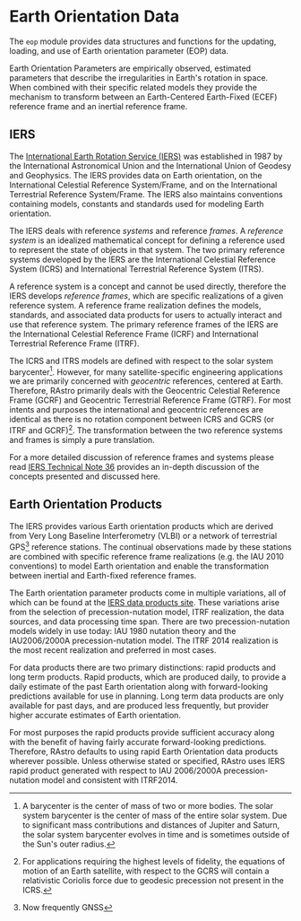 # Earth Orientation Data

The `eop` module provides data structures and functions for the updating, 
loading, and use of Earth orientation parameter (EOP) data.

Earth Orientation Parameters are empirically observed, estimated 
parameters that describe the irregularities in Earth's rotation in space. 
When combined with their specific related models they provide the mechanism 
to transform between an Earth-Centered Earth-Fixed (ECEF) reference frame 
and an inertial reference frame.

## IERS

The [International Earth Rotation Service (IERS)](https://www.iers.org/) was 
established in 1987 by the International Astronomical Union and the 
International Union of Geodesy and Geophysics. The IERS provides data on Earth 
orientation, on the International Celestial Reference System/Frame, and on the 
International Terrestrial Reference System/Frame. The IERS also maintains 
conventions containing models, constants and standards used for modeling Earth orientation.

The IERS deals with reference _systems_ and reference _frames_. A _reference 
system_ is an idealized mathematical concept for defining a reference used 
to represent the state of objects in that system. The two primary reference 
systems developed by the IERS are the International Celestial Reference 
System (ICRS) and International Terrestrial Reference System (ITRS).

A reference system is a concept and cannot be used directly, therefore the 
IERS develops _reference frames_, which are specific realizations of a given 
reference system. A reference frame realization defines the models, 
standards, and associated data products for users to actually interact and use
that reference system. The primary reference frames of the IERS are 
the International Celestial Reference Frame (ICRF) and International 
Terrestrial Reference Frame (ITRF).

The ICRS and ITRS models are defined with respect to the solar system 
barycenter[^1]. However, for many satellite-specific engineering 
applications we are primarily concerned with _geocentric_ references, 
centered at Earth. Therefore, RAstro primarily deals with the Geocentric 
Celestial Reference Frame (GCRF) and Geocentric Terrestrial Reference Frame 
(GTRF). For most intents and purposes the international and geocentric 
references are identical as there is no rotation component between ICRS and 
GCRS (or ITRF and GCRF)[^2]. The transformation between the two reference 
systems and frames is simply a pure translation.

For a more detailed discussion of reference frames and systems please read 
[IERS Technical Note 36](https://www.iers.org/SharedDocs/Publikationen/EN/IERS/Publications/tn/TechnNote36/tn36_174.pdf?__blob=publicationFile&v=1)
provides an in-depth discussion of the concepts presented and discussed here.

## Earth Orientation Products

The IERS provides various Earth orientation products which are derived from
Very Long Baseline Interferometry (VLBI) or a network of terrestrial GPS[^3] 
reference stations. The continual observations made by these stations are 
combined with specific reference frame realizations (e.g. the IAU 2010 
conventions) to model Earth orientation and enable the transformation between 
inertial and Earth-fixed reference frames.

The Earth orientation parameter products come in multiple variations, all of 
which can be found at the [IERS data products site](https://www.iers.org/IERS/EN/DataProducts/EarthOrientationData/eop.html). 
These variations arise from the selection of precession-nutation model, ITRF 
realization, the data sources, and data processing time span. There are two 
precession-nutation models widely in use today: IAU 1980 nutation theory and
the IAU2006/2000A precession-nutation model. The ITRF 2014 realization is 
the most recent realization and preferred in most cases.

For data products there are two primary distinctions: rapid products and 
long term products.
Rapid products, which are produced daily, to provide a daily estimate of the 
past Earth orientation along with forward-looking predictions available for 
use in planning. Long term data products are only available for past days, 
and are produced less frequently, but provider higher accurate estimates of 
Earth orientation. 

For most purposes the rapid products provide sufficient accuracy along with 
the benefit of having fairly accurate forward-looking predictions. Therefore, 
RAstro defaults to using rapid Earth Orientation data products wherever 
possible. Unless otherwise stated or specified, RAstro uses IERS rapid 
product generated with respect to IAU 2006/2000A precession-nutation model and 
consistent with ITRF2014.

[//]: # (## Earth Orientation Parameters)

[^1]: A barycenter is the center of mass of two or more bodies. The solar 
system barycenter is the center of mass of the entire solar system. Due to 
significant mass contributions and distances of Jupiter and Saturn, the 
solar system barycenter evolves in time and is sometimes outside of the 
Sun's outer radius.
[^2]: For applications requiring the highest levels of fidelity, the 
equations of motion of an Earth satellite, with respect to the 
GCRS will contain a relativistic Coriolis force due to geodesic precession 
not present in the ICRS. 
[^3]: Now frequently GNSS